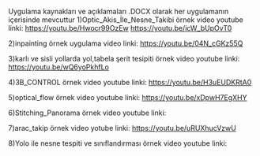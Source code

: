 Uygulama kaynakları ve açıklamaları .DOCX olarak her uygulamanın içerisinde mevcuttur
1)Optic_Akis_İle_Nesne_Takibi örnek video youtube linki:
https://youtu.be/Hwocr99OzEw
https://youtu.be/icW_bUpOvT0

2)inpainting örnek uygulama video linki:
https://youtu.be/04N_cGKz55Q

3)karlı ve sisli yollarda yol,tabela şerit tesipiti örnek video youtube linki:
https://youtu.be/wQ6yoPkhfLo

4)3B_CONTROL örnek video youtube linki:
https://youtu.be/H3uEUDKRtA0

5)optical_flow örnek video youtube linki:
https://youtu.be/xDpwH7EgXHY

6)Stitching_Panorama  örnek video youtube linki:

7)arac_takip örnek video yotube linki:
https://youtu.be/uRUXhucVzwU

8)Yolo ile nesne tespiti ve sınıflandırması örnek video youtube linki:



